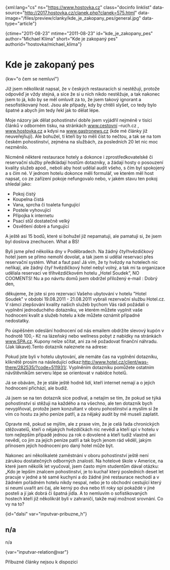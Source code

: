 
{xml:lang="cs" ns="https://www.hostovka.cz" class="docinfo linklist" data-source="http://2017.hostovka.cz/clanek.php?clanek=575.html" data-image="/files/preview/clanky/kde\_je\_zakopany_pes/general.jpg" data-type="article"}

{ctime="2011-08-23" mtime="2011-08-23" id="kde\_je\_zakopany\_pes" author="Michael Klíma" short="Kde je zakopaný pes" authorid="hostovka/michael\_klima"}

# Kde je zakopaný pes

<!-- generated attribute kw by user_udpatekw.sh on 2020-05-12, do not edit -->

{kw="o čem se nemluví"}

Již jsem několikrát napsal, že v českých restauracích si nestěžuji, protože odpověď je vždy stejná, a sice že si u nich nikdo nestěžuje, a tak nakonec jsem to já, kdo by se měl omluvit za to, že jsem takový ignorant a nesofistikovaný host. Jsou ale případy, kdy by chtěli slyšet, co tedy bylo špatné a abych jim tedy řekl jak to dělat lépe.

Moje názory jak dělat pohostinství dobře jsem vyjádřil nejméně v tisíci článků v odborném tisku, na stránkách www.cestovní –ruch.cz , www.hostovka.cz a kdysi na www.gastronews.cz (kde mé články již neuveřejňují). Ale bohužel, ti kteří by to měli číst to nečtou, a tak se na tom českém pohostinství, zejména na službách, za posledních 20 let nic moc nezměnilo.

Nicméně některé restaurace hotely a dokonce i zprostředkovatelské či reservační služby předkládají hostům dotazníky, a žádají hosty o posouzení kvality služeb apod., neboli aby host udělal audit všeho, s čím byl spokojený a s čím né. V jednom hotelu dokonce měli formulář, ve kterém měl host napsat, co ze zařízení pokoje nefungovalo nebo, v jakém stavu ten pokoj shledal jako:

  * Pokoj čistý
  * Koupelna čistá
  * Vana, sprcha či toaleta fungující
  * Postele vyhovující
  * Přípojka k internetu
  * Psací stůl dostatečně velký
  * Osvětlení dobré a fungující

A ještě asi 15 bodů, které si bohužel již nepamatuji, ale pamatuji si, že jsem byl doslova znechucen. What a BS! 

Byli jsme před několika dny v Poděbradech. Na žádný čtyřhvězdičkový hotel jsem se přímo nemohl dovolat, a tak jsem si udělal reservaci přes reservační systém. What a faut pas! Já vím, že ty hvězdy na hotelech nic neříkají, ale žádný čtyř hvězdičkový hotel nebyl volný, a tak mi ta organizace udělala reservaci ve tříhvězdičkovém hotelu „Hotel Soudek“, NO COOMENTS! Nu a po návrtu domů jsem obdržel přiložený e-mail : Dobrý den,

děkujeme, že jste si pro rezervaci Vašeho ubytování v hotelu "Hotel Soudek" v období 19.08.2011 - 21.08.2011 vybrali rezervační službu Hotel.cz. V rámci zlepšování kvality našich služeb bychom Vás rádi požádali o vyplnění jednoduchého dotazníku, ve kterém můžete vyplnit vaše hodnocení kvalit a služeb hotelu a kde můžete oznámit případné nedostatky.

Po úspěšném odeslání hodnocení od nás emailem obdržíte slevový kupón v hodnotě 100,- Kč na lázeňský nebo wellness pobyt z nabídky na stránkách www.SPA.cz. Kupony nelze sčítat, ani za ně požadovat finanční náhradu. (Jak lákavé).Tento dotazník naleznete na adrese:

Pokud jste byli v hotelu ubytování, ale nemáte čas na vyplnění dotazníku, kliknětě prosím na následující odkaz:http://www.hotel.cz/client/was-there/282535/?code=511931/. Vyplněním dotazníku pomůžete ostatním návštěvníkům serveru lépe se orientovat v nabídce hotelů.

Já se obávám, že je stále ještě hodně lidí, kteří internet nemají a o jejich hodnocení přichází, ale budiž.

Já jsem se na ten dotazník sice podíval, a netajím se tím, že pokud se týká pohostinství si stěžuji na každého a na všechno, ale ten dotazník bych nevyplňoval, protože jsem konzultant v oboru pohostinství a myslím si že vím co hostu za jeho peníze patří, a za nějaký audit by mě museli zaplatit.

Opravte mě, pokud se mýlím, ale z praxe vím, že je celá řada chronických stěžovatelů, kteří o nějakých hvězdičkách nic nevědí a kteří spí v hotelu v tom nejlepším případě jednou za rok o dovolené a kteří tudíž vlastně ani nevědí, co jim za jejich peníze patří a tak bych jenom rád věděl, jakým přínosem jejich hodnocení pro daný hotel může být.

Nakonec ani několikaleté zaměstnání v oboru pohostinství ještě není zárukou dostatečných odborných znalostí. Na hotelové škole v Americe, na které jsem několik let vyučoval, jsem často mým studentům dával otázku: „Kdo je lepším znalcem pohostinství, je to kuchař který posledních deset let pracuje v jedné a té samé kuchyni a do žádné jiné restaurace nechodí a v žádném pořádném hotelu nikdy nespal, nebo je to obchodní cestující který si neumí uvařit ani čaj, ale kerný po dva nebo tři roky spí pokaždé v jiné posteli a jí jak dobrá či špatná jídla. A to nemluvím o sofistikovaných hostech kteří již několikrát byli v zahraničí, takže mají možnost srovnání. Co vy na to?

{id="dalsi" var="inputvar-pribuzne_h"}

## n/a

n/a

{var="inputvar-relation@var"}

Příbuzné články nejsou k dispozici


